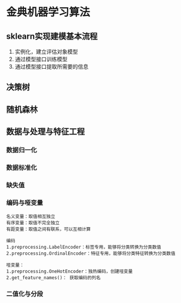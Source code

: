 # 金典机器学习算法

## sklearn实现建模基本流程
1. 实例化，建立评估对象模型
2. 通过模型接口训练模型
3. 通过模型接口提取所需要的信息

## 决策树

## 随机森林

## 数据与处理与特征工程

### 数据归一化

### 数据标准化

### 缺失值

### 编码与哑变量

    名义变量：取值相互独立
    有序变量：取值不完全独立
    有距变量：取值之间有联系，可以互相计算

    编码
    1.preprocessing.LabelEncoder：标签专用，能够将分类转换为分类数值
    2.preprocessing.OrdinalEncoder：特征专用，能够将分类特征转换为分类数值

    哑变量：
    1.preprocessing.OneHotEncoder：独热编码，创建哑变量
    2.get_feature_names()： 获取编码的列名

### 二值化与分段

    
    